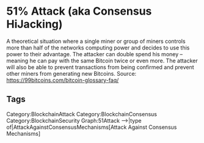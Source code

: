 # 51% Attack (aka Consensus HiJacking)

A theoretical situation where a single miner or group of miners controls
more than half of the networks computing power and decides to use this
power to their advantage. The attacker can double spend his money –
meaning he can pay with the same Bitcoin twice or even more. The attacker
will also be able to prevent transactions from being confirmed and prevent
other miners from generating new Bitcoins.
Source: https://99bitcoins.com/bitcoin-glossary-faq/

## Tags

Category:BlockchainAttack
Category:BlockchainConsensus
Category:BlockchainSecurity
Graph:51Attack -->|type of|AttackAgainstConsensusMechanisms[Attack Against Consensus Mechanisms]
